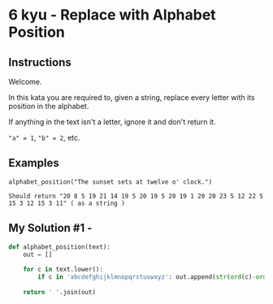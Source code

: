 # 6 kyu - Replace with Alphabet Position
## Instructions
Welcome.

In this kata you are required to, given a string, replace every letter with its position in the alphabet.

If anything in the text isn't a letter, ignore it and don't return it.

`"a" = 1`, `"b" = 2`, etc.

## Examples
```
alphabet_position("The sunset sets at twelve o' clock.")

Should return "20 8 5 19 21 14 19 5 20 19 5 20 19 1 20 20 23 5 12 22 5 15 3 12 15 3 11" ( as a string )
```

## My Solution #1 - 
```python
def alphabet_position(text):
    out = []
    
    for c in text.lower():
        if c in 'abcdefghijklmnopqrstuvwxyz': out.append(str(ord(c)-ord('a')+1))
        
    return ' '.join(out)
```